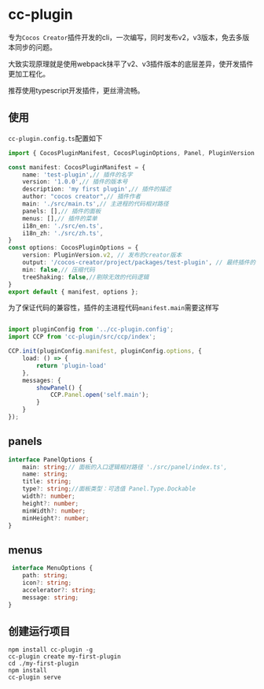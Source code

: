# cc-plugin

专为`Cocos Creator`插件开发的cli，一次编写，同时发布v2，v3版本，免去多版本同步的问题。

大致实现原理就是使用webpack抹平了v2、v3插件版本的底层差异，使开发插件更加工程化。

推荐使用typescript开发插件，更丝滑流畅。

## 使用

`cc-plugin.config.ts`配置如下

```typescript
import { CocosPluginManifest, CocosPluginOptions, Panel, PluginVersion } from 'cc-plugin/src/declare';

const manifest: CocosPluginManifest = {
    name: 'test-plugin',// 插件的名字
    version: '1.0.0',// 插件的版本号
    description: 'my first plugin',// 插件的描述
    author: "cocos creator",// 插件作者
    main: './src/main.ts',// 主进程的代码相对路径
    panels: [],// 插件的面板
    menus: [],// 插件的菜单
    i18n_en: './src/en.ts',
    i18n_zh: './src/zh.ts',
}
const options: CocosPluginOptions = {
    version: PluginVersion.v2, // 发布的creator版本
    output: '/cocos-creator/project/packages/test-plugin', // 最终插件的输出目录，必须是绝对路径
    min: false,// 压缩代码
    treeShaking: false,//剔除无效的代码逻辑
}
export default { manifest, options };

```

为了保证代码的兼容性，插件的主进程代码`manifest.main`需要这样写

```typescript

import pluginConfig from '../cc-plugin.config';
import CCP from 'cc-plugin/src/ccp/index';

CCP.init(pluginConfig.manifest, pluginConfig.options, {
    load: () => {
        return 'plugin-load'
    },
    messages: {
        showPanel() {
            CCP.Panel.open('self.main');
        }
    }
});

```

## panels

```typescript
interface PanelOptions {
    main: string;// 面板的入口逻辑相对路径 './src/panel/index.ts',
    name: string;
    title: string;
    type?: string;//面板类型：可选值 Panel.Type.Dockable
    width?: number;
    height?: number;
    minWidth?: number;
    minHeight?: number;
}
```

## menus

```typescript
 interface MenuOptions {
    path: string;
    icon?: string;
    accelerator?: string;
    message: string;
}

```

## 创建运行项目
```shell
npm install cc-plugin -g
cc-plugin create my-first-plugin
cd ./my-first-plugin
npm install
cc-plugin serve
```
